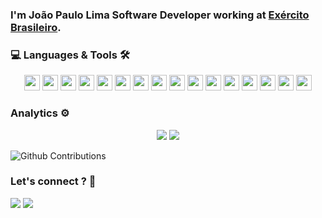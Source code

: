 
### I'm João Paulo Lima Software Developer working at [Exército Brasileiro](http://www.eb.mil.br).

### 💻 Languages & Tools 🛠

<p align="center">
 
<img height="25" src="https://img.shields.io/badge/-HTML5-E34F26.svg?&style=flat-square&logo=html5&logoColor=white" />
<img height="25" src="https://img.shields.io/badge/-CSS3-1572B6.svg?&style=flat-square&logo=css3&logoColor=white" /> 
<img height="25" src="https://img.shields.io/badge/-JavaScript-%23F7DF1E.svg?&style=flat-square&logo=javascript&logoColor=black"/>
<img height="25" src="https://img.shields.io/badge/-Typescript%20-%23007ACC.svg?&style=flat-square&logo=typescript&logoColor=white"/>
<img height="25" src="https://img.shields.io/badge/-React%20-%2320232a.svg?&style=flat-square&logo=react&logoColor=%2361DAFB"/>
<img height="25" src="https://img.shields.io/badge/-Angular-DD0031?style=flat-square&logo=angular"/>


<img height="25" src="https://img.shields.io/badge/-Java-007396?style=flat-square&logo=java" />
<img height="25" src="https://img.shields.io/badge/-Spring-6DB33F?style=flat-square&logo=spring&logoColor=white" /> 

<img height="25" src="https://img.shields.io/badge/-Postgresql-336791.svg?&style=flat-square&logo=postgresql&logoColor=white" />
<img height="25" src="https://img.shields.io/badge/-MySQL-4479A1.svg?&style=flat-square&logo=mysql&logoColor=white" />
<img height="25" src="https://img.shields.io/badge/-MongoDB-47A248.svg?&style=flat-square&logo=MongoDB&logoColor=white" />
<img height="25" src="https://img.shields.io/badge/-Oracle-F80000.svg?&style=flat-square&logo=Oracle&logoColor=white" />
<img height="25" src="https://img.shields.io/badge/-Ubuntu-E95420.svg?&style=flat-square&logo=Ubuntu&logoColor=white" />

<img height="25" src="https://img.shields.io/badge/-IntelliJ%20IDEA-black?style=flat-square&logo=intellij-idea&logoColor=white" /> 
<img height="25" src="https://img.shields.io/badge/-Eclipse-2C2255?style=flat-square&logo=eclipse&logoColor=white" />
<img height="25" src="https://img.shields.io/badge/-VSCode-007ACC?style=flat-square&logo=visual-studio-code&logoColor=white" />

</p>

### Analytics ⚙️

<p align = "center">
  <img src = "https://github-readme-stats.vercel.app/api?username=joaopaulu&show_icons=true&theme=tokyonight&line_height=27">
  <img src = "https://github-readme-stats.vercel.app/api/top-langs/?username=joaopaulu&hide=ruby,css,html,scss&theme=tokyonight">
</p>

![Github Contributions](https://github-readme-streak-stats.herokuapp.com/?user=joaopaulu)


### Let's connect ? 🤝

<p align="left">
<a href="https://www.linkedin.com/in/joaopaulu/" target="_blank"><img src="https://img.shields.io/badge/-joaopaulu-0077B5?style=flat&logo=Linkedin&logoColor=white"/></a>
<a href="mailto:jptick@gmail.com"><img src="https://img.shields.io/badge/-jptick@gmail.com-D14836?style=flat&logo=Gmail&logoColor=white"/></a>
</p>


